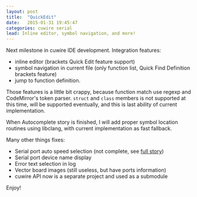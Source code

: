 ```yaml
---
layout: post
title:  "QuickEdit"
date:   2015-01-31 19:45:47
categories: cuwire serial
lead: Inline editor, symbol navigation, and more!
---
```


Next milestone in cuwire IDE development. Integration features:

 * inline editor (brackets Quick Edit feature support)
 * symbol navigation in current file (only function list, Quick Find Definition brackets feature)
 * jump to function definition.

Those features is a little bit crappy, because function match use regexp
and CodeMirror's token parser. `struct` and `class` members is not supported
at this time, will be supported eventually, and this is last ability of current
implementation.

When Autocomplete story is finished, I will add proper symbol location routines
using libclang, with current implementation as fast fallback.

Many other things fixes:

 * Serial port auto speed selection (not complete, see [full story]())
 * Serial port device name display
 * Error text selection in log
 * Vector board images (still useless, but have ports information)
 * cuwire API now is a separate project and used as a submodule

Enjoy!
